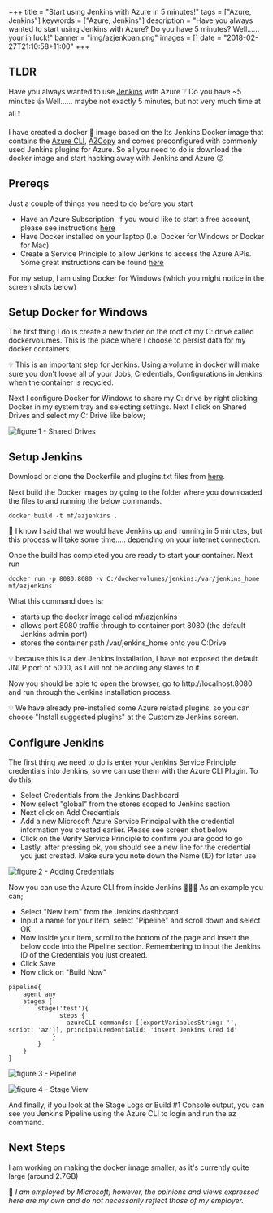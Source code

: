 +++
title = "Start using Jenkins with Azure in 5 minutes!"
tags = ["Azure, Jenkins"]
keywords = ["Azure, Jenkins"]
description = "Have you always wanted to start using Jenkins with Azure? Do you have 5 minutes? Well...... your in luck!"
banner = "img/azjenkban.png"
images = []
date = "2018-02-27T21:10:58+11:00"
+++

TLDR
----

Have you always wanted to use [Jenkins](https://jenkins.io) with Azure :grey_question: Do you have ~5 minutes :thumbsup: Well...... maybe not exactly 5 minutes, but not very much time at all :exclamation:

I have created a docker :whale: image based on the lts Jenkins Docker image that contains the [Azure CLI](https://docs.microsoft.com/en-us/cli/azure/overview?view=azure-cli-latest), [AZCopy](https://docs.microsoft.com/en-us/azure/storage/common/storage-use-azcopy-linux?toc=%2fazure%2fstorage%2fblobs%2ftoc.json) and comes preconfigured with commonly used Jenkins plugins for Azure. So all you need to do is download the docker image and start hacking away with Jenkins and Azure :stuck_out_tongue_winking_eye:

Prereqs
----

Just a couple of things you need to do before you start

- Have an Azure Subscription. If you would like to start a free account, please see instructions [here](https://azure.microsoft.com/en-gb/free/)
- Have Docker installed on your laptop (I.e. Docker for Windows or Docker for Mac)
- Create a Service Principle to allow Jenkins to access the Azure APIs. Some great instructions can be found [here](https://docs.microsoft.com/en-us/cli/azure/create-an-azure-service-principal-azure-cli?view=azure-cli-latest#create-the-service-principal)

For my setup, I am using Docker for Windows (which you might notice in the screen shots below)

Setup Docker for Windows
----

The first thing I do is create a new folder on the root of my C: drive called dockervolumes. This is the place where I choose to persist data for my docker containers.

:bulb: This is an important step for Jenkins. Using a volume in docker will make sure you don't loose all of your Jobs, Credentials, Configurations in Jenkins when the container is recycled.

Next I configure Docker for Windows to share my C: drive by right clicking Docker in my system tray and selecting settings. Next I click on Shared Drives and select my C: Drive like below;

![figure 1 - Shared Drives](http://cdn.mfriedrich.cloud/img/jenkaz5.png)

Setup Jenkins
----

Download or clone the Dockerfile and plugins.txt files from [here](https://github.com/fredderf204/dockerimages/tree/master/azurejenkins).

Next build the Docker images by going to the folder where you downloaded the files to and running the below commands.

`docker build -t mf/azjenkins .`

:crystal_ball: I know I said that we would have Jenkins up and running in 5 minutes, but this process will take some time..... depending on your internet connection.

Once the build has completed you are ready to start your container. Next run

`docker run -p 8080:8080 -v C:/dockervolumes/jenkins:/var/jenkins_home mf/azjenkins`

What this command does is;

- starts up the docker image called mf/azjenkins
- allows port 8080 traffic through to container port 8080 (the default Jenkins admin port)
- stores the container path /var/jenkins_home onto you C:Drive

:bulb: because this is a dev Jenkins installation, I have not exposed the default JNLP port of 5000, as I will not be adding any slaves to it

Now you should be able to open the browser, go to http://localhost:8080 and run through the Jenkins installation process.

:bulb: We have already pre-installed some Azure related plugins, so you can choose "Install suggested plugins" at the Customize Jenkins screen.

Configure Jenkins
----

The first thing we need to do is enter your Jenkins Service Principle credentials into Jenkins, so we can use them with the Azure CLI Plugin. To do this;

- Select Credentials from the Jenkins Dashboard
- Now select "global" from the stores scoped to Jenkins section
- Next click on Add Credentials
- Add a new Microsoft Azure Service Principal with the credential information you created earlier. Please see screen shot below
- Click on the Verify Service Principle to confirm you are good to go
- Lastly, after pressing ok, you should see a new line for the credential you just created. Make sure you note down the Name (ID) for later use

![figure 2 - Adding Credentials](http://cdn.mfriedrich.cloud/img/jenkaz51.png)

Now you can use the Azure CLI from inside Jenkins :tada::tada::tada: As an example you can;

- Select "New Item" from the Jenkins dashboard
- Input a name for your Item, select "Pipeline" and scroll down and select OK
- Now inside your item, scroll to the bottom of the page and insert the below code into the Pipeline section. Remembering to input the Jenkins ID of the Credentials you just created.
- Click Save
- Now click on "Build Now"

```
pipeline{
    agent any
    stages {
        stage('test'){
              steps {
                azureCLI commands: [[exportVariablesString: '', script: 'az']], principalCredentialId: 'insert Jenkins Cred id'
            }
        }
    }
}
```

![figure 3 - Pipeline](http://cdn.mfriedrich.cloud/img/jenkaz52.png)

![figure 4 - Stage View](http://cdn.mfriedrich.cloud/img/jenkaz53.png)

And finally, if you look at the Stage Logs or Build #1 Console output, you can see you Jenkins Pipeline using the Azure CLI to login and run the az command. 

Next Steps
----

I am working on making the docker image smaller, as it's currently quite large (around 2.7GB)

:speech_balloon: *I am employed by Microsoft; however, the opinions and views expressed here are my own and do not necessarily reflect those of my employer.*